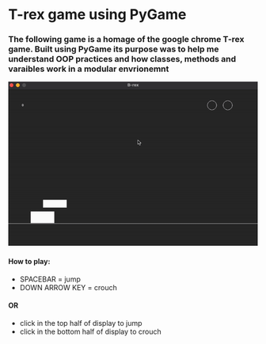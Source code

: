 # T-rex game using PyGame

###  The following game is a homage of the google chrome T-rex game. Built using PyGame its purpose was to help me understand OOP practices and how classes, methods and varaibles work in a modular envrionemnt

<img src="PyGame_T-rex.gif">

#### How to play:
- SPACEBAR = jump
- DOWN ARROW KEY = crouch
#### OR
- click in the top half of display to jump
- click in the bottom half of display to crouch
